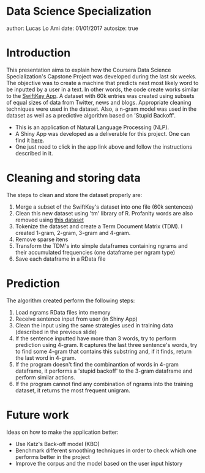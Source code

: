 Data Science Specialization
========================================================
author: Lucas Lo Ami
date: 01/01/2017
autosize: true



Introduction
========================================================

This presentation aims to explain how the Coursera Data Science Specialization's Capstone Project was developed during the last six weeks. The objective was to create a machine that predicts next most likely word to be inputted by a user in a text. In other words, the code create works similar to the [SwiftKey App](https://swiftkey.com). A dataset with 60k entries was created using subsets of equal sizes of data from Twitter, news and blogs. Appropriate cleaning techniques were used in the dataset. Also, a n-gram model was used in the dataset as well as a predictive algorithm based on 'Stupid Backoff'. 

- This is an application of Natural Language Processing (NLP).
- A Shiny App was developed as a deliverable for this project. One can find it [here](https://lucasloami.shinyapps.io/capstone_app/). 
- One just need to click in the app link above and follow the instructions described in it. 


Cleaning and storing data
========================================================
The steps to clean and store the dataset properly are:

1. Merge a subset of the SwiftKey's dataset into one file (60k sentences)
2. Clean this new dataset using 'tm' library of R. Profanity words are also removed using [this dataset](http://www.bannedwordlist.com/)
3. Tokenize the dataset and create a Term Document Matrix (TDM). I created 1-gram, 2-gram, 3-gram and 4-gram.
4. Remove sparse itens
5. Transform the TDM's into simple dataframes containing ngrams and their accumulated frequencies (one dataframe per ngram type)
6. Save each dataframe in a RData file

Prediction
========================================================
The algorithm created perform the following steps:

1. Load ngrams RData files into memory
2. Receive sentence input from user (in Shiny App)
3. Clean the input using the same strategies used in training data (described in the previous slide)
4. If the sentence inputted have more than 3 words, try to perform prediction using 4-gram. It captures the last three sentence's words, try to find some 4-gram that contains this substring and, if it finds, return the last word in 4-gram.
5. If the program doesn't find the combinantion of words in 4-gram dataframe, it performs a 'stupid backoff' to the 3-gram dataframe and perform similar actions. 
6. If the program cannot find any combination of ngrams into the training dataset, it returns the most frequent unigram.

Future work
========================================================

Ideas on how to make the application better:

- Use Katz's Back-off model (KBO)
- Benchmark different smoothing techniques in order to check which one performs better in the project
- Improve the corpus and the model based on the user input history
